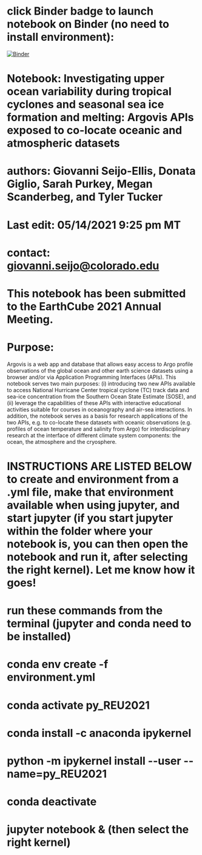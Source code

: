 # click Binder badge to launch notebook on Binder (no need to install environment):
[![Binder](https://mybinder.org/badge_logo.svg)](https://mybinder.org/v2/gh/donatagiglio/test2/HEAD)
# Notebook: Investigating upper ocean variability during tropical cyclones and seasonal sea ice formation and melting: Argovis APIs exposed to co-locate oceanic and atmospheric datasets
# authors: Giovanni Seijo-Ellis, Donata Giglio, Sarah Purkey, Megan Scanderbeg, and Tyler Tucker
# Last edit: 05/14/2021 9:25 pm MT
# contact: giovanni.seijo@colorado.edu
#  This notebook has been submitted to the EarthCube 2021 Annual Meeting.
# Purpose:
Argovis is a web app and database that allows easy access to Argo profile observations of the global ocean and other earth science datasets using a browser and/or via Application Programming Interfaces (APIs). This notebook serves two main purposes: (i) introducing two new APIs available to access National Hurricane Center tropical cyclone (TC) track data and sea-ice concentration from the Southern Ocean State Estimate (SOSE), and (ii) leverage the capabilities of these APIs with interactive educational activities suitable for courses in oceanography and air-sea interactions. In addition, the notebook serves as a basis for research applications of the two APIs, e.g. to co-locate these datasets with oceanic observations (e.g. profiles of ocean temperature and salinity from Argo) for interdisciplinary research at the interface of different climate system components: the ocean, the atmosphere and the cryosphere.
#
# INSTRUCTIONS ARE LISTED BELOW to create and environment from a .yml file, make that environment available when using jupyter, and start jupyter (if you start jupyter within the folder where your notebook is, you can then open the notebook and run it, after selecting the right kernel). Let me know how it goes!
#
# run these commands from the terminal (jupyter and conda need to be installed)
# conda env create -f environment.yml
# conda activate py_REU2021
# conda install -c anaconda ipykernel
# python -m ipykernel install --user --name=py_REU2021
# conda deactivate
# jupyter notebook & (then select the right kernel)
